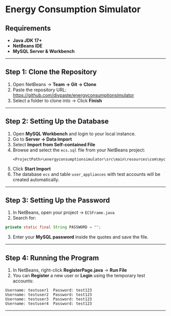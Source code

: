 # Energy Consumption Simulator

## Requirements
- **Java JDK 17+**  
- **NetBeans IDE**  
- **MySQL Server & Workbench**  

---

## Step 1: Clone the Repository
1. Open NetBeans → **Team → Git → Clone**  
2. Paste the repository URL: https://github.com/divpaste/energyconsumptionsimulator  
3. Select a folder to clone into → Click **Finish**  

---

## Step 2: Setting Up the Database
1. Open **MySQL Workbench** and login to your local instance.  
2. Go to **Server → Data Import**  
3. Select **Import from Self-contained File**  
4. Browse and select the `ecs.sql` file from your NetBeans project:  
   ```
   <ProjectPath>\energyconsumptionsimulator\src\main\resources\com\mycompany\ecs\ecs.sql
   ```  
5. Click **Start Import**  
6. The database `ecs` and table `user_appliances` with test accounts will be created automatically.  

---

## Step 3: Setting Up the Password
1. In NetBeans, open your project → `ECSFrame.java`  
2. Search for:  
```java
private static final String PASSWORD = "";
```  
3. Enter your **MySQL password** inside the quotes and save the file.  

---

## Step 4: Running the Program
1. In NetBeans, right-click **RegisterPage.java** → **Run File**  
2. You can **Register** a new user or **Login** using the temporary test accounts:  
```
Username: testuser1  Password: test123
Username: testuser2  Password: test123
Username: testuser3  Password: test123
Username: testuser4  Password: test123
```

---
